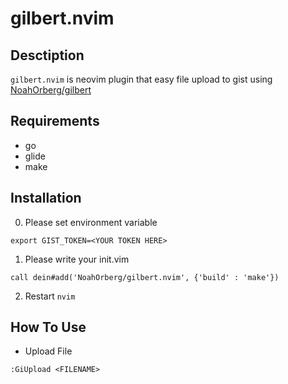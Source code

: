 # gilbert.nvim

## Desctiption
`gilbert.nvim` is neovim plugin that easy file upload to gist using [NoahOrberg/gilbert](http://github.com/NoahOrberg/gilbert) 

## Requirements
- go
- glide
- make

## Installation
0. Please set environment variable
```
export GIST_TOKEN=<YOUR TOKEN HERE>
```
1. Please write your init.vim
```
call dein#add('NoahOrberg/gilbert.nvim', {'build' : 'make'})
```
2. Restart `nvim`

## How To Use
- Upload File
```
:GiUpload <FILENAME>
```
